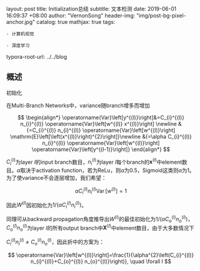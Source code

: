 layout: post
title: Initialization总结
subtitle: 文本检测
date: 2019-06-01 16:09:37 +08:00
author:     "VernonSong"
header-img: "img/post-bg-pixel-anchor.jpg"
catalog: true
mathjax: true
tags:

    - 计算机视觉

    - 深度学习
typora-root-url: ../../blog



## 概述



初始化

在Multi-Branch Networks中，variance随branch增多而增加


$$
\begin{align*}
\operatorname{Var}\left[y^{(l)}\right]&=C_{i}^{(l)} n_{i}^{(l)} \operatorname{Var}\left[w^{(l)} x^{(l)}\right]
\newline &{=C_{i}^{(l)} n_{i}^{(l)} \operatorname{Var}\left[w^{(l)}\right] \mathrm{E}\left[\left(x^{(l)}\right)^{2}\right]}\newline &{=\alpha C_{i}^{(l)} n_{i}^{(l)} \operatorname{Var}\left[w^{(l)}\right] \operatorname{Var}\left[y^{(l-1)}\right]}
\end{align*}
$$


$C_{i}^{(l)}$为layer $l$的input branch数目，$n_{i}^{(l)}$为layer $l$每个branch的$\mathbf{x}^{(l)}$中element数目。$\alpha$取决于activation function，若为ReLu，则$\alpha$为0.5，Sigmoid这类则$\alpha$为1。为了使variance不会逐层增加，我们希望：


$$
\alpha C_{i}^{(l)} n_{i}^{(l)} \operatorname{Var}\left[w^{(l)}\right]=1
$$


因此$W^{(l)}$因初始化为$1 /\left(\alpha C_{i}^{(l)} n_{i}^{(l)}\right)$。



同理可从backward propagation角度推导出$W^{(l)}$的最佳初始化为$1 /\left(\alpha C_{o}^{(l)} n_{o}^{(l)}\right)$，$C_{o}^{(l)} n_{o}^{(l)}$为layer $l$的所有output branch中$\mathbf{X}^{(l)}$中element数目，由于大多数情况下

$C_{i}^{(l)} n_{i}^{(l)} \neq C_{o}^{(l)} n_{o}^{(l)}$，因此折中的方案为：


$$
\operatorname{Var}\left[w^{(l)}\right]=\frac{1}{\alpha^{2}\left(C_{i}^{(l)} n_{i}^{(l)}+C_{o}^{(l)} n_{o}^{(l)}\right)}, \quad \forall l
$$


